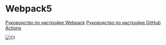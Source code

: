 # Webpack5

[Руководство по настройке Webpack](https://webpack.js.org/guides/)
[Руководство по настройке GitHub Actions](https://docs.github.com/en/actions/quickstart)

![CI](https://github.com/RomanMenshikov92/new-repo-ahj-homeworks/actions/workflows/web.yml/badge.svg)
